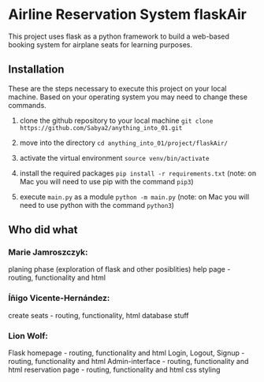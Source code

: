 # Airline Reservation System flaskAir

This project uses flask as a python framework to build a web-based booking system for airplane seats for learning purposes.

## Installation
These are the steps necessary to execute this project on your local machine. Based on your operating system you may need to change these commands.

1. clone the github repository to your local machine
`git clone https://github.com/Sabya2/anything_into_01.git`

2. move into the directory
`cd anything_into_01/project/flaskAir/`

3. activate the virtual environment
`source venv/bin/activate`

4. install the required packages
`pip install -r requirements.txt`
(note: on Mac you will need to use pip with the command `pip3`)

5. execute `main.py` as a module
`python -m main.py`
(note: on Mac you will need to use python with the command `python3`)

## Who did what
### Marie Jamroszczyk:
planing phase (exploration of flask and other posiblities)
help page - routing, functionality and html

### Íñigo Vicente-Hernández:
create seats - routing, functionality, html
database stuff

### Lion Wolf:
Flask
homepage - routing, functionality and html
Login, Logout, Signup - routing, functionality and html
Admin-interface - routing, functionality and html
reservation page - routing, functionality and html
css styling
